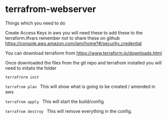# terrafrom-webserver

Things which you need to do 

Create Access Keys in aws you will need these to add these to the terraform.tfvars remember not to share these on github 
https://console.aws.amazon.com/iam/home?#/security_credential

You can download terraform from 
https://www.terraform.io/downloads.html

Once downloaded the files from the git repo and terrafrom installed you will need to initalis the folder 

```terrafrorm init```

```terrafrom plan ```
This will show what is going to be created / amended in aws 

```terrafrom apply ```
This will start the build/config 

```terrafrom destroy ```
This will remove everything in the config. 

